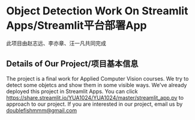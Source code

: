 Object Detection Work On Streamlit Apps/Streamlit平台部署App
====

此项目由赵志远、李亦章、汪一凡共同完成  

Details of Our Project/项目基本信息
-------

The project is a final work for Applied Computer Vision courses. We try to detect some objetcs and show them in some visible ways. We've already deployed this project in Streamlit Apps. You can click https://share.streamlit.io/YUA1024/YUA1024/master/streamlit_app.py to approach to our project. If you are interested in our project, email us by doublefishmmm@gmail.com  
  
